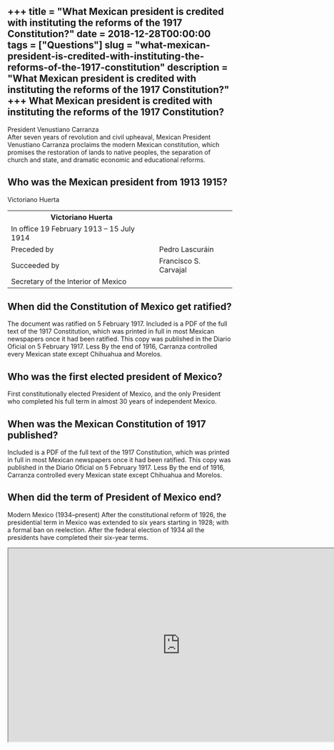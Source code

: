 +++
title = "What Mexican president is credited with instituting the reforms of the 1917 Constitution?"
date = 2018-12-28T00:00:00
tags = ["Questions"]
slug = "what-mexican-president-is-credited-with-instituting-the-reforms-of-the-1917-constitution"
description = "What Mexican president is credited with instituting the reforms of the 1917 Constitution?"
+++
What Mexican president is credited with instituting the reforms of the 1917 Constitution?
-----------------------------------------------------------------------------------------

President Venustiano Carranza  
After seven years of revolution and civil upheaval, Mexican President Venustiano Carranza proclaims the modern Mexican constitution, which promises the restoration of lands to native peoples, the separation of church and state, and dramatic economic and educational reforms.

Who was the Mexican president from 1913 1915?
---------------------------------------------

Victoriano Huerta

<table><tr><th>Victoriano Huerta</th></tr><tr><td>In office 19 February 1913 – 15 July 1914</td></tr><tr><td>Preceded by</td><td>Pedro Lascuráin</td></tr><tr><td>Succeeded by</td><td>Francisco S. Carvajal</td></tr><tr><td>Secretary of the Interior of Mexico</td></tr></table>

When did the Constitution of Mexico get ratified?
-------------------------------------------------

The document was ratified on 5 February 1917. Included is a PDF of the full text of the 1917 Constitution, which was printed in full in most Mexican newspapers once it had been ratified. This copy was published in the Diario Oficial on 5 February 1917. Less By the end of 1916, Carranza controlled every Mexican state except Chihuahua and Morelos.

Who was the first elected president of Mexico?
----------------------------------------------

First constitutionally elected President of Mexico, and the only President who completed his full term in almost 30 years of independent Mexico.

When was the Mexican Constitution of 1917 published?
----------------------------------------------------

Included is a PDF of the full text of the 1917 Constitution, which was printed in full in most Mexican newspapers once it had been ratified. This copy was published in the Diario Oficial on 5 February 1917. Less By the end of 1916, Carranza controlled every Mexican state except Chihuahua and Morelos.

When did the term of President of Mexico end?
---------------------------------------------

Modern Mexico (1934–present) After the constitutional reform of 1926, the presidential term in Mexico was extended to six years starting in 1928; with a formal ban on reelection. After the federal election of 1934 all the presidents have completed their six-year terms.

<iframe allow="accelerometer; autoplay; clipboard-write; encrypted-media; gyroscope; picture-in-picture" allowfullscreen="" class="__youtube_prefs__  epyt-is-override  no-lazyload" data-no-lazy="1" data-origheight="433" data-origwidth="770" data-skipgform_ajax_framebjll="" height="433" id="_ytid_40097" loading="lazy" src="https://www.youtube.com/embed/A0GewC8nQwc?enablejsapi=1&autoplay=0&cc_load_policy=0&cc_lang_pref=&iv_load_policy=1&loop=0&modestbranding=0&rel=1&fs=1&playsinline=0&autohide=2&theme=dark&color=red&controls=1&" title="YouTube player" width="770"></iframe>